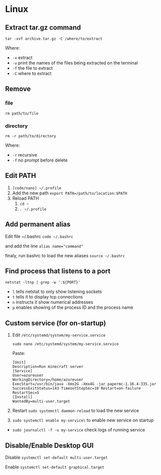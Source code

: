 # Linux

## Extract tar.gz command

`tar -xvf archive.tar.gz -C /where/to/extract`

Where:

* `-x` extract
* `-v` print the names of the files being extracted on the terminal
* `-f` the file to extract
* `-C` where to extract

## Remove

### file

`rm path/to/file`

### directory

`rm -r path/to/directory`

Where:

* `-r` recursive
* `-f` no prompt before delete

## Edit PATH

1. `[code/nano] ~/.profile`
2. Add the new path `export PATH=/path/to/location:$PATH`
3. Reload PATH 
   1. `cd ~`
   2. `. ~/.profile`

## Add permanent alias

Edit file ~/.bashrc `code ~/.bashrc`

and add the line `alias name="command"`

finaly, run bashrc to load the new aliases `source ~/.bashrc`

## Find process that listens to a port

`netstat -ltnp | grep -w ':${PORT}'`

* `l` tells netstat to only show listening sockets
* `t` tells it to display tcp connections
* `n` instructs it show numerical addresses
* `p` enables showing of the process ID and the process name

## Custom service \(for on-startup\)

1. Edit `/etc/systemd/system/my-service.service`

   `sudo nano /etc/systemd/system/my-service.service`

   Paste:

   ```
   [Unit]
   Description=Run minecraft server
   [Service]
   User=azureuser
   WorkingDirectory=/home/azureuser
   ExecStart=/usr/bin/java -Xms2G -Xmx4G -jar papermc-1.16.4-335.jar
   SuccessExitStatus=143 TimeoutStopSec=10 Restart=on-failure RestartSec=5
   [Install] 
   WantedBy=multi-user.target
   ```

2. Restart `sudo systemctl daemon-reload` to load the new service 
3. `sudo systemctl enable my-service\` to enable new service on startup

* `sudo journalctl -f -u my-service` check logs of running service

## Disable/Enable Desktop GUI
Disable
`systemctl set-default multi-user.target`

Enable
`systemctl set-default graphical.target`
